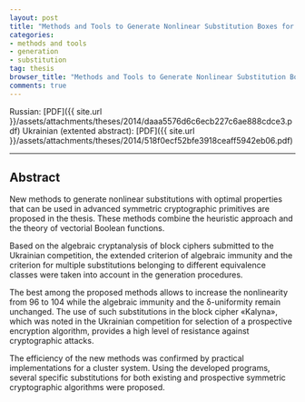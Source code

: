 ```yaml
---
layout: post
title: "Methods and Tools to Generate Nonlinear Substitution Boxes for Symmetric Cryptographic Algorithms"
categories:
- methods and tools
- generation
- substitution
tag: thesis
browser_title: "Methods and Tools to Generate Nonlinear Substitution Boxes for Symmetric Cryptographic Algorithms"
comments: true
---
```


Russian: [PDF]({{ site.url }}/assets/attachments/theses/2014/daaa5576d6c6ecb227c6ae888cdce3.pdf) Ukrainian (extented abstract): [PDF]({{ site.url }}/assets/attachments/theses/2014/518f0ecf52bfe3918ceaff5942eb06.pdf)
___

<!--more-->

## Abstract

New methods to generate nonlinear substitutions with optimal properties that can be used in advanced symmetric cryptographic primitives are proposed in the thesis. These methods combine the heuristic approach and the theory of vectorial Boolean functions.

Based on the algebraic cryptanalysis of block ciphers submitted to the Ukrainian competition, the extended criterion of algebraic immunity and the criterion for multiple substitutions belonging to different equivalence classes were taken into account in the generation procedures.

The best among the proposed methods allows to increase the nonlinearity from 96 to 104 while the algebraic immunity and the &delta;-uniformity remain unchanged. The use of such substitutions in the block cipher «Kalyna», which was noted in the Ukrainian competition for selection of a prospective encryption algorithm, provides a high level of resistance against cryptographic attacks.

The efficiency of the new methods was confirmed by practical implementations for a cluster system. Using the developed programs, several specific substitutions for both existing and prospective symmetric cryptographic algorithms were proposed.
